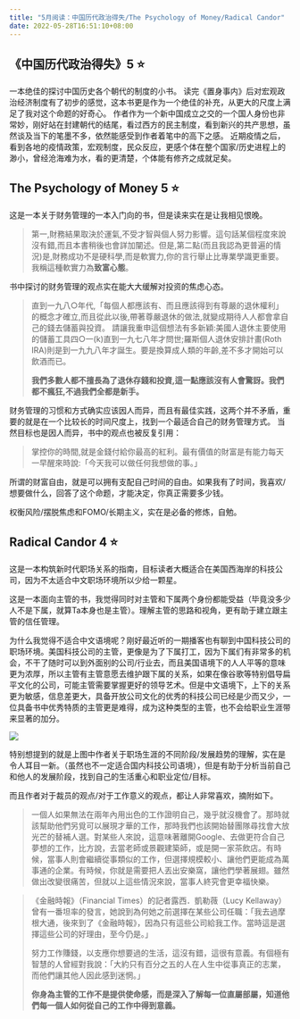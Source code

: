 ```yaml
---
title: "5月阅读：中国历代政治得失/The Psychology of Money/Radical Candor"
date: 2022-05-28T16:51:10+08:00
---
```


## 《中国历代政治得失》5 ⭐️

一本绝佳的探讨中国历史各个朝代的制度的小书。
读完《置身事内》后对宏观政治经济制度有了初步的感觉，这本书更是作为一个绝佳的补充，从更大的尺度上满足了我对这个命题的好奇心。
作者作为一个新中国成立之交的一个国人身份也非常妙，刚好站在封建朝代的结尾，看过西方的民主制度，看到新兴的共产思想，虽然谈及当下的笔墨不多，依然能感受到作者着笔中的高下之感。
近期疫情之后，看到各地的疫情政策，宏观制度，民众反应，更感个体在整个国家/历史进程上的渺小，曾经沧海难为水，看的更清楚，个体能有修齐之成就足矣。



## The Psychology of Money 5 ⭐️

这是一本关于财务管理的一本入门向的书，但是读来实在是让我相见恨晚。

>第一,財務結果取決於運氣,不受才智與個人努力影響。這句話某個程度來說沒有錯,而且本書稍後也會詳加闡述。但是,第二點(而且我認為更普遍的情況)是,財務成功不是硬科學,而是軟實力,你的言行舉止比專業學識更重要。我稱這種軟實力為**致富心態**。

书中探讨的财务管理的观点实在能大大缓解对投资的焦虑心态。

> 直到一九八○年代,「每個人都應該有、而且應該得到有尊嚴的退休權利」的概念才確立,而且從此以後,帶著尊嚴退休的做法,就變成期待人人都會拿自己的錢去儲蓄與投資。
請讓我重申這個想法有多新穎:美國人退休主要使用的儲蓄工具四○一(k)直到一九七八年才問世;羅斯個人退休安排計畫(Roth IRA)則是到一九九八年才誕生。要是換算成人類的年齡,差不多才開始可以飲酒而已。
> 
> **我們多數人都不擅長為了退休存錢和投資,這一點應該沒有人會驚訝。我們都不瘋狂,不過我們全都是新手。**

财务管理的习惯和方式确实应该因人而异，而且有最佳实践，这两个并不矛盾，重要的就是在一个比较长的时间尺度上，找到一个最适合自己的财务管理方式。
当然目标也是因人而异，书中的观点也被反复引用：

> 掌控你的時間,就是金錢付給你最高的紅利。最有價值的財富是有能力每天一早醒來時說:「今天我可以做任何我想做的事。」

所谓的财富自由，就是可以拥有支配自己时间的自由。如果我有了时间，我喜欢/想要做什么，回答了这个命题，才能决定，你真正需要多少钱。

权衡风险/摆脱焦虑和FOMO/长期主义，实在是必备的修炼，自勉。

## Radical Candor 4 ⭐️

这是一本构筑新时代职场关系的指南，目标读者大概适合在美国西海岸的科技公司，因为不太适合中文职场环境所以少给一颗星。

这是一本面向主管的书，我觉得同时对主管和下属两个身份都能受益（毕竟没多少人不是下属，就算Ta本身也是主管）。理解主管的思路和视角，更有助于建立跟主管的信任管理。

为什么我觉得不适合中文语境呢？刚好最近听的一期播客也有聊到中国科技公司的职场环境。美国科技公司的主管，更像是为了下属打工，因为下属们有非常多的机会，不干了随时可以到外面别的公司/行业去，而且美国语境下的人人平等的意味更为浓厚，所以主管有主管意愿去维护跟下属的关系，如果在像谷歌等特别倡导扁平文化的公司，可能主管需要掌握更好的领导艺术。但是中文语境下，上下的关系更为敏感，信息差更大，具备开放公司文化的优秀的科技公司已经是少而又少，一位具备书中优秀特质的主管更是难得，成为这种类型的主管，也不会给职业生涯带来显著的加分。

![](https://halfbit.oss-cn-hangzhou.aliyuncs.com/202205281731937.png)

特别想提到的就是上图中作者关于职场生涯的不同阶段/发展趋势的理解，实在是令人耳目一新。（虽然也不一定适合国内科技公司语境），但是有助于分析当前自己和他人的发展阶段，找到自己的生活重心和职业定位/目标。

而且作者对于裁员的观点/对于工作意义的观点，都让人非常喜欢，摘附如下。

>一個人如果無法在兩年內用出色的工作證明自己，幾乎就沒機會了。那時就該幫助他們另覓可以展現才華的工作，那時我們也該開始替團隊尋找會大放光芒的替補人選。對某些人來說，這意味著離開Google、去做更符合自己夢想的工作，比方說，去當老師或景觀建築師，或是開一家茶飲店。有時候，當事人則會繼續從事類似的工作，但選擇規模較小、讓他們更能成為萬事通的企業。有時候，你就是需要把人丟出安樂窩，讓他們學著展翅。雖然做出改變很痛苦，但就以上這些情況來說，當事人終究會更幸福快樂。

> 《金融時報》（Financial Times）的記者露西．凱勒薇（Lucy Kellaway）曾有一番坦率的發言，她說到為何她之前選擇在某些公司任職：「我去過摩根大通，後來到了《金融時報》，因為只有這些公司給我工作。當時這是選擇這些公司的好理由，至今仍是。」
> 
> 努力工作賺錢，以支應你想要過的生活，這沒有錯，這很有意義。有個極有智慧的人曾經對我說：「大約只有百分之五的人在人生中從事真正的志業，而他們讓其他人因此感到迷惘。」
> 
> **你身為主管的工作不是提供使命感，而是深入了解每一位直屬部屬，知道他們每一個人如何從自己的工作中得到意義。**
